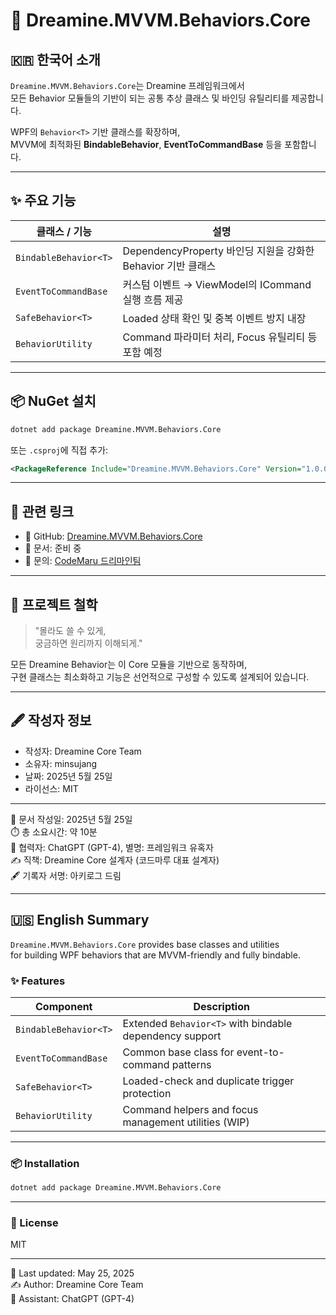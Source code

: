 # 🌟 Dreamine.MVVM.Behaviors.Core

## 🇰🇷 한국어 소개

`Dreamine.MVVM.Behaviors.Core`는 Dreamine 프레임워크에서  
모든 Behavior 모듈들의 기반이 되는 공통 추상 클래스 및 바인딩 유틸리티를 제공합니다.

WPF의 `Behavior<T>` 기반 클래스를 확장하며,  
MVVM에 최적화된 **BindableBehavior**, **EventToCommandBase** 등을 포함합니다.

---

## ✨ 주요 기능

| 클래스 / 기능 | 설명 |
|---------------|------|
| `BindableBehavior<T>` | DependencyProperty 바인딩 지원을 강화한 Behavior 기반 클래스 |
| `EventToCommandBase` | 커스텀 이벤트 → ViewModel의 ICommand 실행 흐름 제공 |
| `SafeBehavior<T>` | Loaded 상태 확인 및 중복 이벤트 방지 내장 |
| `BehaviorUtility` | Command 파라미터 처리, Focus 유틸리티 등 포함 예정 |

---

## 📦 NuGet 설치

```bash
dotnet add package Dreamine.MVVM.Behaviors.Core
```

또는 `.csproj`에 직접 추가:

```xml
<PackageReference Include="Dreamine.MVVM.Behaviors.Core" Version="1.0.0" />
```

---

## 🔗 관련 링크

- 📁 GitHub: [Dreamine.MVVM.Behaviors.Core](https://github.com/CodeMaru-Dreamine/Dreamine.MVVM.Behaviors.Core)
- 📝 문서: 준비 중
- 💬 문의: [CodeMaru 드리마인팀](mailto:togood1983@gmail.com)

---

## 🧙 프로젝트 철학

> "몰라도 쓸 수 있게,  
> 궁금하면 원리까지 이해되게."

모든 Dreamine Behavior는 이 Core 모듈을 기반으로 동작하며,  
구현 클래스는 최소화하고 기능은 선언적으로 구성할 수 있도록 설계되어 있습니다.

---

## 🖋️ 작성자 정보

- 작성자: Dreamine Core Team  
- 소유자: minsujang  
- 날짜: 2025년 5월 25일  
- 라이선스: MIT

---

📅 문서 작성일: 2025년 5월 25일  
⏱️ 총 소요시간: 약 10분  
🤖 협력자: ChatGPT (GPT-4), 별명: 프레임워크 유혹자  
✍️ 직책: Dreamine Core 설계자 (코드마루 대표 설계자)  
🖋️ 기록자 서명: 아키로그 드림

---

## 🇺🇸 English Summary

`Dreamine.MVVM.Behaviors.Core` provides base classes and utilities  
for building WPF behaviors that are MVVM-friendly and fully bindable.

### ✨ Features

| Component | Description |
|-----------|-------------|
| `BindableBehavior<T>` | Extended `Behavior<T>` with bindable dependency support |
| `EventToCommandBase` | Common base class for event-to-command patterns |
| `SafeBehavior<T>` | Loaded-check and duplicate trigger protection |
| `BehaviorUtility` | Command helpers and focus management utilities (WIP) |

---

### 📦 Installation

```bash
dotnet add package Dreamine.MVVM.Behaviors.Core
```

---

### 🔖 License

MIT

---

📅 Last updated: May 25, 2025  
✍️ Author: Dreamine Core Team  
🤖 Assistant: ChatGPT (GPT-4)
